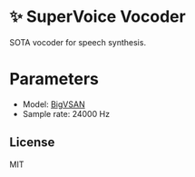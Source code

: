 # ✨ SuperVoice Vocoder
SOTA vocoder for speech synthesis.

# Parameters
* Model: [BigVSAN](https://arxiv.org/abs/2309.02836)
* Sample rate: 24000 Hz

## License

MIT